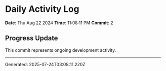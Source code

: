 # Daily Activity Log

**Date**: Thu Aug 22 2024
**Time**: 11:08:11 PM
**Commit**: 2

## Progress Update

This commit represents ongoing development activity.

---
Generated: 2025-07-24T03:08:11.220Z
